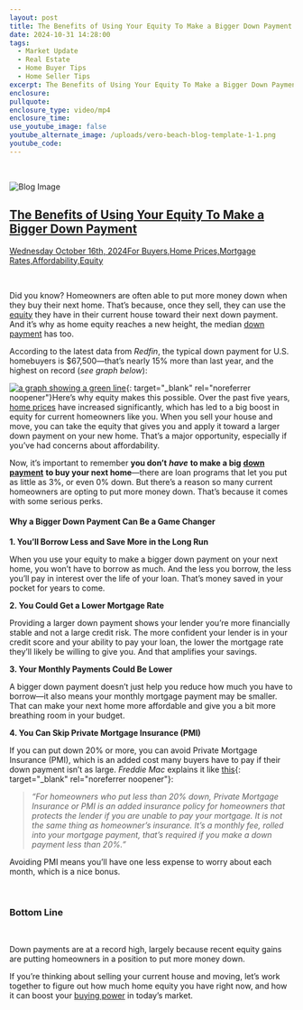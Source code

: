 ```yaml
---
layout: post
title: The Benefits of Using Your Equity To Make a Bigger Down Payment
date: 2024-10-31 14:28:00
tags:
  - Market Update
  - Real Estate
  - Home Buyer Tips
  - Home Seller Tips
excerpt: The Benefits of Using Your Equity To Make a Bigger Down Payment
enclosure:
pullquote:
enclosure_type: video/mp4
enclosure_time:
use_youtube_image: false
youtube_alternate_image: /uploads/vero-beach-blog-template-1-1.png
youtube_code:
---
```

&nbsp;

![Blog Image](https://files.keepingcurrentmatters.com/KeepingCurrentMatters/content/images/20241015/20241016-The-Benefits-of-Using-Your-Equity-To-Make-a-Bigger-Down-Payment-original.png)

## [**The Benefits of Using Your Equity To Make a Bigger Down Payment**]()

[Wednesday October 16th, 2024]()[For Buyers,](https://www.simplifyingthemarket.com/en/category/buyers/?a=756766-5aa96cf21f40ef72c25018d99911fe40)[Home Prices,](https://www.simplifyingthemarket.com/en/category/home-prices/?a=756766-5aa96cf21f40ef72c25018d99911fe40)[Mortgage Rates,](https://www.simplifyingthemarket.com/en/category/mortgage-rates/?a=756766-5aa96cf21f40ef72c25018d99911fe40)[Affordability,](https://www.simplifyingthemarket.com/en/category/affordability/?a=756766-5aa96cf21f40ef72c25018d99911fe40)[Equity](https://www.simplifyingthemarket.com/en/category/equity/?a=756766-5aa96cf21f40ef72c25018d99911fe40)

&nbsp;

Did you know? Homeowners are often able to put more money down when they buy their next home. That’s because, once they sell, they can use the [equity](https://www.simplifyingthemarket.com/2024/09/09/the-surprising-amount-of-home-equity-youve-gained-over-the-years/?a=756766-5aa96cf21f40ef72c25018d99911fe40) they have in their current house toward their next down payment. And it’s why as home equity reaches a new height, the median [down payment](https://www.simplifyingthemarket.com/2024/09/24/the-down-payment-assistance-you-didnt-know-about/?a=756766-5aa96cf21f40ef72c25018d99911fe40) has too.

According to the latest data from *Redfin*, the typical down payment for U.S. homebuyers is $67,500—that’s nearly 15% more than last year, and the highest on record (*see graph below*):

[![a graph showing a green line](https://files.keepingcurrentmatters.com/KeepingCurrentMatters/content/images/20241015/20241016-Homebuyer-Down-Payment-Hits-Record-High-original.png)](https://files.keepingcurrentmatters.com/KeepingCurrentMatters/content/images/20241015/20241016-Homebuyer-Down-Payment-Hits-Record-High-original.png){: target="_blank" rel="noreferrer noopener"}Here’s why equity makes this possible. Over the past five years, [home prices](https://www.simplifyingthemarket.com/2024/10/03/home-values-rise-even-as-median-prices-fall/?a=756766-5aa96cf21f40ef72c25018d99911fe40) have increased significantly, which has led to a big boost in equity for current homeowners like you. When you sell your house and move, you can take the equity that gives you and apply it toward a larger down payment on your new home. That’s a major opportunity, especially if you’ve had concerns about affordability.

Now, it’s important to remember **you don’t** ***have*** **to make a big** [**down payment**](https://www.simplifyingthemarket.com/2024/09/24/the-down-payment-assistance-you-didnt-know-about/?a=756766-5aa96cf21f40ef72c25018d99911fe40) **to buy your next home**—there are loan programs that let you put as little as 3%, or even 0% down. But there’s a reason so many current homeowners are opting to put more money down. That’s because it comes with some serious perks.

#### **Why a Bigger Down Payment Can Be a Game Changer**

**1\. You’ll Borrow Less and Save More in the Long Run**

When you use your equity to make a bigger down payment on your next home, you won’t have to borrow as much. And the less you borrow, the less you’ll pay in interest over the life of your loan. That’s money saved in your pocket for years to come.

**2\. You Could Get a Lower Mortgage Rate**

Providing a larger down payment shows your lender you’re more financially stable and not a large credit risk. The more confident your lender is in your credit score and your ability to pay your loan, the lower the mortgage rate they’ll likely be willing to give you. And that amplifies your savings.

**3\. Your Monthly Payments Could Be Lower**

A bigger down payment doesn’t just help you reduce how much you have to borrow—it also means your monthly mortgage payment may be smaller. That can make your next home more affordable and give you a bit more breathing room in your budget.

**4\. You Can Skip Private Mortgage Insurance (PMI)**

If you can put down 20% or more, you can avoid Private Mortgage Insurance (PMI), which is an added cost many buyers have to pay if their down payment isn’t as large. *Freddie Mac* explains it like [this](https://myhome.freddiemac.com/buying/breaking-down-pmi){: target="_blank" rel="noreferrer noopener"}:

> *“For homeowners who put less than 20% down, Private Mortgage Insurance or PMI is an added insurance policy for homeowners that protects the lender if you are unable to pay your mortgage. It is not the same thing as homeowner’s insurance. It’s a monthly fee, rolled into your mortgage payment, that’s required if you make a down payment less than 20%.”*

Avoiding PMI means you’ll have one less expense to worry about each month, which is a nice bonus.

&nbsp;

### **Bottom Line**

&nbsp;

Down payments are at a record high, largely because recent equity gains are putting homeowners in a position to put more money down.

If you’re thinking about selling your current house and moving, let’s work together to figure out how much home equity you have right now, and how it can boost your [buying power](https://www.simplifyingthemarket.com/2024/09/20/lower-mortgage-rates-boost-your-buying-power-infographic/?a=756766-5aa96cf21f40ef72c25018d99911fe40) in today’s market.

&nbsp;